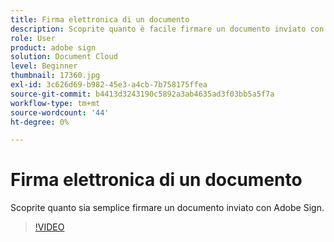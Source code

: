 ```yaml
---
title: Firma elettronica di un documento
description: Scoprite quanto è facile firmare un documento inviato con Adobe Sign
role: User
product: adobe sign
solution: Document Cloud
level: Beginner
thumbnail: 17360.jpg
exl-id: 3c626d69-b982-45e3-a4cb-7b758175ffea
source-git-commit: b4413d3243190c5892a3ab4635ad3f03bb5a5f7a
workflow-type: tm+mt
source-wordcount: '44'
ht-degree: 0%

---
```


# Firma elettronica di un documento

Scoprite quanto sia semplice firmare un documento inviato con Adobe Sign.

>[!VIDEO](https://video.tv.adobe.com/v/17360?hidetitle=true)
